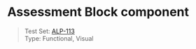 # Assessment Block component 
> Test Set: [ALP-113](https://everfi.atlassian.net/browse/ALP-113)   
Type: Functional, Visual  

<!-- include: cypress/integration/assestment_block.js -->
<!-- /include: cypress/integration/assestment_block.js -->